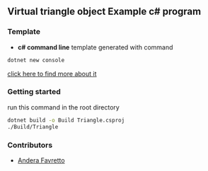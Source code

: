 ## Virtual triangle object Example c# program 

### Template
- **c# command line** template generated with command 
```sh
dotnet new console
``` 
[click here to find more about it](https://docs.microsoft.com/en-us/dotnet/core/tools/dotnet-new)


### Getting started
run this command in the root directory
```sh
dotnet build -o Build Triangle.csproj
./Build/Triangle
```


### Contributors
- [Andera Favretto](https://google.com)
